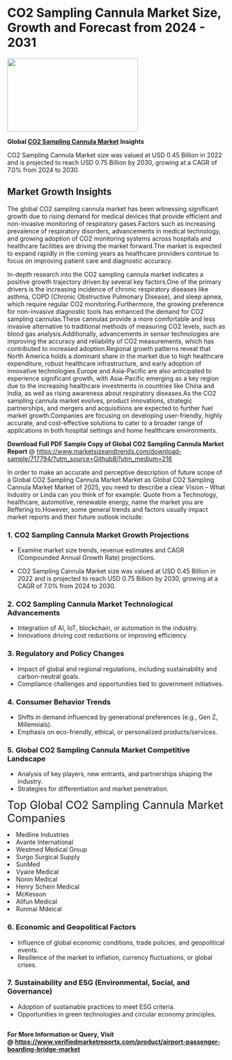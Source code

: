 <H1>CO2 Sampling Cannula Market Size, Growth and Forecast from 2024 - 2031</H1><img class="aligncenter size-medium wp-image-584254" src="https://thirdeyenews.in/wp-content/uploads/2024/09/Global-Market-Research-300x168.jpeg" alt="" width="300" height="168" /><p><strong>Global&nbsp;<a href="https://www.marketsizeandtrends.com/download-sample/717794/?utm_source=Github8j?utm_medium=216">CO2 Sampling Cannula Market</a> Insights</strong></p><p>CO2 Sampling Cannula Market size was valued at USD 0.45 Billion in 2022 and is projected to reach USD 0.75 Billion by 2030, growing at a CAGR of 7.0% from 2024 to 2030.</p><p><h2>Market Growth Insights</h2> <p>The global CO2 sampling cannula market has been witnessing significant growth due to rising demand for medical devices that provide efficient and non-invasive monitoring of respiratory gases.Factors such as increasing prevalence of respiratory disorders, advancements in medical technology, and growing adoption of CO2 monitoring systems across hospitals and healthcare facilities are driving the market forward.The market is expected to expand rapidly in the coming years as healthcare providers continue to focus on improving patient care and diagnostic accuracy.</p> <p>In-depth research into the CO2 sampling cannula market indicates a positive growth trajectory driven by several key factors.One of the primary drivers is the increasing incidence of chronic respiratory diseases like asthma, COPD (Chronic Obstructive Pulmonary Disease), and sleep apnea, which require regular CO2 monitoring.Furthermore, the growing preference for non-invasive diagnostic tools has enhanced the demand for CO2 sampling cannulas.These cannulas provide a more comfortable and less invasive alternative to traditional methods of measuring CO2 levels, such as blood gas analysis.Additionally, advancements in sensor technologies are improving the accuracy and reliability of CO2 measurements, which has contributed to increased adoption.Regional growth patterns reveal that North America holds a dominant share in the market due to high healthcare expenditure, robust healthcare infrastructure, and early adoption of innovative technologies.Europe and Asia-Pacific are also anticipated to experience significant growth, with Asia-Pacific emerging as a key region due to the increasing healthcare investments in countries like China and India, as well as rising awareness about respiratory diseases.As the CO2 sampling cannula market evolves, product innovations, strategic partnerships, and mergers and acquisitions are expected to further fuel market growth.Companies are focusing on developing user-friendly, highly accurate, and cost-effective solutions to cater to a broader range of applications in both hospital settings and home healthcare environments.<p><span class=""><strong>Download Full PDF Sample Copy of Global CO2 Sampling Cannula Market Report</strong> @ <a href="https://www.marketsizeandtrends.com/download-sample/717794/?utm_source=Github8j?utm_medium=216" target="_blank">https://www.marketsizeandtrends.com/download-sample/717794/?utm_source=Github8j?utm_medium=216</a></span></p><p>In order to make an accurate and perceptive description of future scope of a Global&nbsp;CO2 Sampling Cannula Market Market as Global&nbsp;CO2 Sampling Cannula Market Market of 2025, you need to describe a clear Vision &ndash; What Industry or Linda can you think of for example: Quote from a Technology, healthcare, automotive, renewable energy, name the market you are Reffering to.However, some general trends and factors usually impact market reports and their future outlook include:</p><h3>1.&nbsp;<strong>CO2 Sampling Cannula Market Growth Projections</strong></h3><ul><li>Examine market size trends, revenue estimates and CAGR (Compounded Annual Growth Rate) projections.</li><li><p>CO2 Sampling Cannula Market size was valued at USD 0.45 Billion in 2022 and is projected to reach USD 0.75 Billion by 2030, growing at a CAGR of 7.0% from 2024 to 2030.</p></li></ul><h3>2.&nbsp;<strong>CO2 Sampling Cannula Market Technological Advancements</strong></h3><ul><li>Integration of AI, IoT, blockchain, or automation in the industry.</li><li>Innovations driving cost reductions or improving efficiency.</li></ul><h3>3.&nbsp;<strong>Regulatory and Policy Changes</strong></h3><ul><li>Impact of global and regional regulations, including sustainability and carbon-neutral goals.</li><li>Compliance challenges and opportunities tied to government initiatives.</li></ul><h3>4.&nbsp;<strong>Consumer Behavior Trends</strong></h3><ul><li>Shifts in demand influenced by generational preferences (e.g., Gen Z, Millennials).</li><li>Emphasis on eco-friendly, ethical, or personalized products/services.</li></ul><h3>5.&nbsp;<strong>Global CO2 Sampling Cannula Market Competitive Landscape</strong></h3><ul><li>Analysis of key players, new entrants, and partnerships shaping the industry.</li><li>Strategies for differentiation and market penetration.</li></ul><p data-pm-slice="1 1 []"><span style="color: inherit; font-family: inherit; font-size: 25px;">Top Global CO2 Sampling Cannula Market Companies</span></p><div class="" data-test-id=""><p><li>Medline Industries</li><li> Avante International</li><li> Westmed Medical Group</li><li> Surgo Surgical Supply</li><li> SunMed</li><li> Vyaire Medical</li><li> Nonin Medical</li><li> Henry Schein Medical</li><li> McKesson</li><li> Alifun Medical</li><li> Runmai Mdeical</li></p></div><h3>6.&nbsp;<strong>Economic and Geopolitical Factors</strong></h3><ul><li>Influence of global economic conditions, trade policies, and geopolitical events.</li><li>Resilience of the market to inflation, currency fluctuations, or global crises.</li></ul><h3>7.&nbsp;<strong>Sustainability and ESG (Environmental, Social, and Governance)</strong></h3><ul><li>Adoption of sustainable practices to meet ESG criteria.</li><li>Opportunities in green technologies and circular economy principles.</li></ul><h2><strong style="font-size: 14px;">For More Information or Query, Visit @&nbsp;</strong><a style="background-color: #ffffff; font-size: 14px;" href="https://www.marketsizeandtrends.com/report/co2-sampling-cannula-market/" target="_blank">https://www.verifiedmarketreports.com/product/airport-passenger-boarding-bridge-market</a></h2>